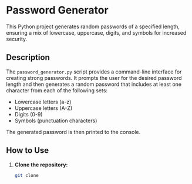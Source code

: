 # Password Generator

This Python project generates random passwords of a specified length, ensuring a mix of lowercase, uppercase, digits, and symbols for increased security.

## Description

The `password_generator.py` script provides a command-line interface for creating strong passwords.  It prompts the user for the desired password length and then generates a random password that includes at least one character from each of the following sets:

* Lowercase letters (a-z)
* Uppercase letters (A-Z)
* Digits (0-9)
* Symbols (punctuation characters)

The generated password is then printed to the console.

## How to Use

1. **Clone the repository:**

   ```bash
   git clone  